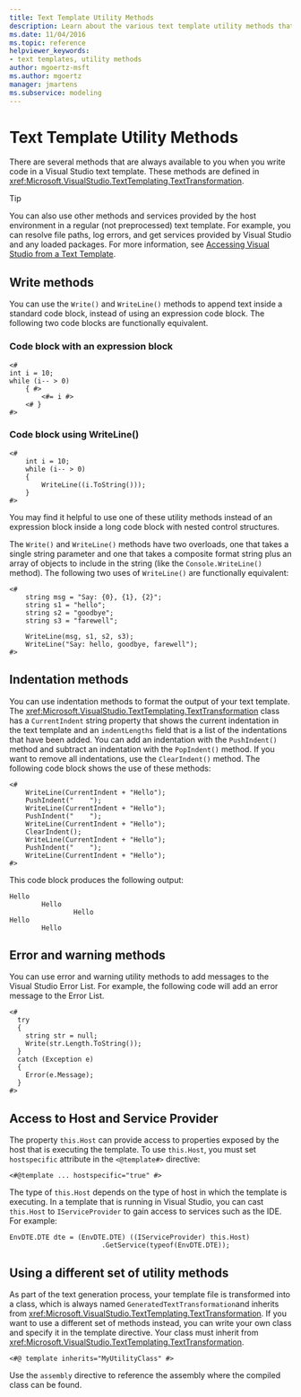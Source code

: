 ```yaml
---
title: Text Template Utility Methods
description: Learn about the various text template utility methods that are available to you when you write code in Visual Studio.
ms.date: 11/04/2016
ms.topic: reference
helpviewer_keywords:
- text templates, utility methods
author: mgoertz-msft
ms.author: mgoertz
manager: jmartens
ms.subservice: modeling
---
```

# Text Template Utility Methods

There are several methods that are always available to you when you write code in a Visual Studio text template. These methods are defined in <xref:Microsoft.VisualStudio.TextTemplating.TextTransformation>.

> [!TIP]
> You can also use other methods and services provided by the host environment in a regular (not preprocessed) text template. For example, you can resolve file paths, log errors, and get services provided by Visual Studio and any loaded packages. For more information, see [Accessing Visual Studio from a Text Template](/previous-versions/visualstudio/visual-studio-2010/gg604090\(v\=vs.100\)).

## Write methods

You can use the `Write()` and `WriteLine()` methods to append text inside a standard code block, instead of using an expression code block. The following two code blocks are functionally equivalent.

### Code block with an expression block

```
<#
int i = 10;
while (i-- > 0)
    { #>
        <#= i #>
    <# }
#>
```

### Code block using WriteLine()

```
<#
    int i = 10;
    while (i-- > 0)
    {
        WriteLine((i.ToString()));
    }
#>
```

You may find it helpful to use one of these utility methods instead of an expression block inside a long code block with nested control structures.

The `Write()` and `WriteLine()` methods have two overloads, one that takes a single string parameter and one that takes a composite format string plus an array of objects to include in the string (like the `Console.WriteLine()` method). The following two uses of `WriteLine()` are functionally equivalent:

```
<#
    string msg = "Say: {0}, {1}, {2}";
    string s1 = "hello";
    string s2 = "goodbye";
    string s3 = "farewell";

    WriteLine(msg, s1, s2, s3);
    WriteLine("Say: hello, goodbye, farewell");
#>
```

## Indentation methods

You can use indentation methods to format the output of your text template. The <xref:Microsoft.VisualStudio.TextTemplating.TextTransformation> class has a `CurrentIndent` string property that shows the current indentation in the text template and an `indentLengths` field that is a list of the indentations that have been added. You can add an indentation with the `PushIndent()` method and subtract an indentation with the `PopIndent()` method. If you want to remove all indentations, use the `ClearIndent()` method. The following code block shows the use of these methods:

```
<#
    WriteLine(CurrentIndent + "Hello");
    PushIndent("    ");
    WriteLine(CurrentIndent + "Hello");
    PushIndent("    ");
    WriteLine(CurrentIndent + "Hello");
    ClearIndent();
    WriteLine(CurrentIndent + "Hello");
    PushIndent("    ");
    WriteLine(CurrentIndent + "Hello");
#>
```

This code block produces the following output:

```
Hello
        Hello
                Hello
Hello
        Hello
```

## Error and warning methods

You can use error and warning utility methods to add messages to the Visual Studio Error List. For example, the following code will add an error message to the Error List.

```
<#
  try
  {
    string str = null;
    Write(str.Length.ToString());
  }
  catch (Exception e)
  {
    Error(e.Message);
  }
#>
```

## Access to Host and Service Provider

The property `this.Host` can provide access to properties exposed by the host that is executing the template. To use `this.Host`, you must set `hostspecific` attribute in the `<@template#>` directive:

`<#@template ... hostspecific="true" #>`

The type of `this.Host` depends on the type of host in which the template is executing. In a template that is running in Visual Studio, you can cast `this.Host` to `IServiceProvider` to gain access to services such as the IDE. For example:

```
EnvDTE.DTE dte = (EnvDTE.DTE) ((IServiceProvider) this.Host)
                       .GetService(typeof(EnvDTE.DTE));
```

## Using a different set of utility methods

As part of the text generation process, your template file is transformed into a class, which is always named `GeneratedTextTransformation`and inherits from <xref:Microsoft.VisualStudio.TextTemplating.TextTransformation>. If you want to use a different set of methods instead, you can write your own class and specify it in the template directive. Your class must inherit from <xref:Microsoft.VisualStudio.TextTemplating.TextTransformation>.

```
<#@ template inherits="MyUtilityClass" #>
```

Use the `assembly` directive to reference the assembly where the compiled class can be found.
